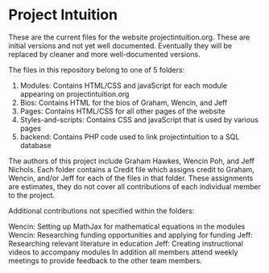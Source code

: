 # Project Intuition

These are the current files for the website projectintuition.org.  These are initial versions and not yet well documented.  Eventually they will be replaced by cleaner and more well-documented versions.

The files in this repository belong to one of 5 folders:

1. Modules: Contains HTML/CSS and javaScript for each module appearing on projectintuition.org 
2. Bios: Contains HTML for the bios of Graham, Wencin, and Jeff
3. Pages: Contains HTML/CSS for all other pages of the website
4. Styles-and-scripts: Contains CSS and javaScript that is used by various pages
5. backend: Contains PHP code used to link projectintuition to a SQL database

The authors of this project include Graham Hawkes, Wencin Poh, and Jeff Nichols.   Each folder contains a Credit file which assigns credit to Graham, Wencin, and/or Jeff for each of the files in that folder.  These assignments are estimates, they do not cover all contributions of each individual member to the project. 

Additional contributions not specified within the folders:

Wencin: Setting up MathJax for mathematical equations in the modules
Wencin: Researching funding opportunities and applying for funding
Jeff: Researching relevant literature in education
Jeff: Creating instructional videos to accompany modules
In addition all members attend weekly meetings to provide feedback to the other team members.


